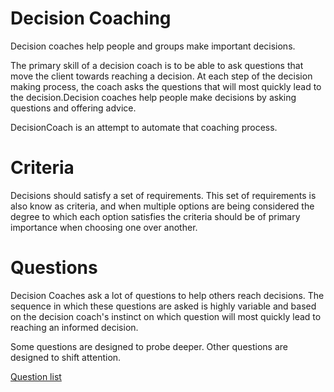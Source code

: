 # Decision Coaching
Decision coaches help people and groups make important decisions.

The primary skill of a decision coach is to be able to ask questions that move the client towards reaching a decision. At each step of the decision making process, the coach asks the questions that will most quickly lead to the decision.Decision coaches help people make decisions by asking questions and offering advice.

DecisionCoach is an attempt to automate that coaching process.

# Criteria
Decisions should satisfy a set of requirements. This set of requirements is also know as criteria, and when multiple options are being considered the degree to which each option satisfies the criteria should be of primary importance when choosing one over another.

# Questions
Decision Coaches ask a lot of questions to help others reach decisions. The sequence in which these questions are asked is highly variable and based on the decision coach's instinct on which question will most quickly lead to reaching an informed decision.

Some questions are designed to probe deeper. Other questions are designed to shift attention.

[Question list](questionslist.md)
